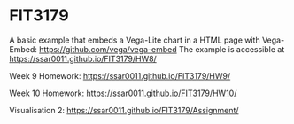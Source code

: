 # FIT3179

A basic example that embeds a Vega-Lite chart in a HTML page with Vega-Embed: https://github.com/vega/vega-embed The example is accessible at https://ssar0011.github.io/FIT3179/HW8/

Week 9 Homework: https://ssar0011.github.io/FIT3179/HW9/

Week 10 Homework: https://ssar0011.github.io/FIT3179/HW10/

Visualisation 2: https://ssar0011.github.io/FIT3179/Assignment/
